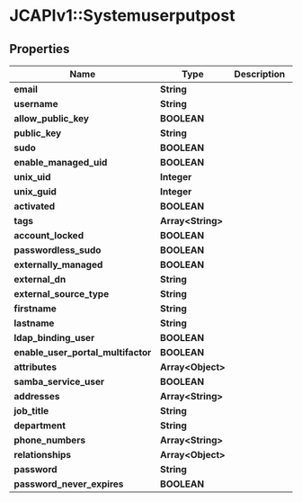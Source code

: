 # JCAPIv1::Systemuserputpost

## Properties
Name | Type | Description | Notes
------------ | ------------- | ------------- | -------------
**email** | **String** |  | 
**username** | **String** |  | 
**allow_public_key** | **BOOLEAN** |  | [optional] 
**public_key** | **String** |  | [optional] 
**sudo** | **BOOLEAN** |  | [optional] 
**enable_managed_uid** | **BOOLEAN** |  | [optional] 
**unix_uid** | **Integer** |  | [optional] 
**unix_guid** | **Integer** |  | [optional] 
**activated** | **BOOLEAN** |  | [optional] 
**tags** | **Array&lt;String&gt;** |  | [optional] 
**account_locked** | **BOOLEAN** |  | [optional] 
**passwordless_sudo** | **BOOLEAN** |  | [optional] 
**externally_managed** | **BOOLEAN** |  | [optional] 
**external_dn** | **String** |  | [optional] 
**external_source_type** | **String** |  | [optional] 
**firstname** | **String** |  | [optional] 
**lastname** | **String** |  | [optional] 
**ldap_binding_user** | **BOOLEAN** |  | [optional] 
**enable_user_portal_multifactor** | **BOOLEAN** |  | [optional] 
**attributes** | **Array&lt;Object&gt;** |  | [optional] 
**samba_service_user** | **BOOLEAN** |  | [optional] 
**addresses** | **Array&lt;String&gt;** |  | [optional] 
**job_title** | **String** |  | [optional] 
**department** | **String** |  | [optional] 
**phone_numbers** | **Array&lt;String&gt;** |  | [optional] 
**relationships** | **Array&lt;Object&gt;** |  | [optional] 
**password** | **String** |  | [optional] 
**password_never_expires** | **BOOLEAN** |  | [optional] 



